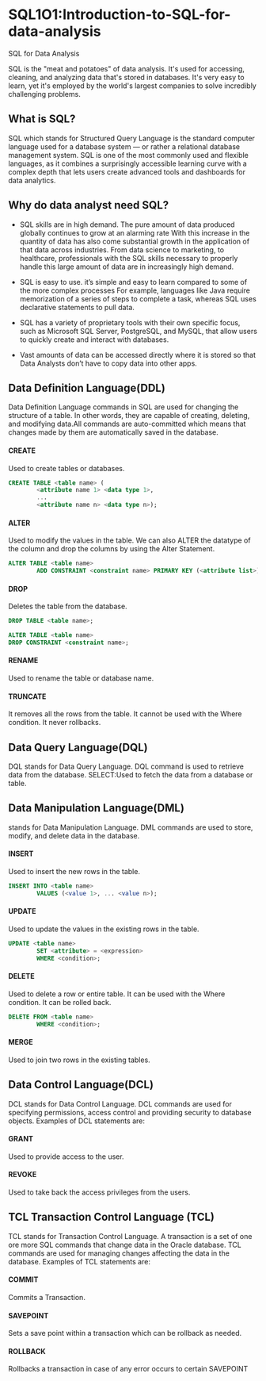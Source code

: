 # SQL1O1:Introduction-to-SQL-for-data-analysis

SQL  for Data Analysis

SQL is the "meat and potatoes" of data analysis. It's used for accessing, cleaning, and analyzing data that's stored in databases. It's very easy to learn, yet it's employed by the world's largest companies to solve incredibly challenging problems. 

## What is SQL?

SQL which stands for Structured Query Language is the standard computer language used for a database system — or rather a relational database management system. 
SQL is one of the most commonly used and flexible languages, as it combines a surprisingly accessible learning curve with a complex depth that lets users create advanced tools and dashboards for data analytics.


## Why  do data analyst need SQL? 
- SQL skills are in high demand.  The pure amount of data produced globally continues to grow at an alarming rate With this increase in the quantity of data has also    come substantial growth in the application of that data across industries. From data science to marketing, to healthcare, professionals with the SQL skills            necessary to properly handle this large amount of data are in increasingly high demand.

- SQL is easy to use. it’s simple and easy to learn compared to some of the more complex processes  For example, languages like Java require memorization of a series    of steps to complete a task, whereas SQL uses declarative statements to pull data.

- SQL has a variety of proprietary tools with their own specific focus, such as Microsoft SQL Server, PostgreSQL, and MySQL, that allow users to quickly create and       interact with databases.

- Vast amounts of data can be accessed directly where it is stored so that Data Analysts don’t have to copy data into other apps.
    
    
## Data Definition Language(DDL) 

Data Definition Language commands in SQL are used for changing the structure of a table. In other words, they are capable of creating, deleting, and modifying data.All commands are auto-committed which means that changes made by them are automatically saved in the database. 

#### CREATE
Used to create tables or databases.
``` SQL
CREATE TABLE <table name> ( 
        <attribute name 1> <data type 1>,
        ...
        <attribute name n> <data type n>);
```
#### ALTER
Used to modify the values in the table. We can also ALTER the datatype of the column and drop the columns by using the Alter Statement.
```SQL
ALTER TABLE <table name>
        ADD CONSTRAINT <constraint name> PRIMARY KEY (<attribute list>);
```
#### DROP
Deletes the table from the database.
```SQL
DROP TABLE <table name>;
```

```SQL
ALTER TABLE <table name>
DROP CONSTRAINT <constraint name>;
```
#### RENAME
Used to rename the table or database name.

#### TRUNCATE 
It removes all the rows from the table. It cannot be used with the Where condition. It never rollbacks.

## Data Query Language(DQL) 

DQL stands for Data Query Language. DQL command is used to retrieve data from the database.
SELECT:Used to fetch the data from a database or table.


## Data Manipulation Language(DML) 
stands for Data Manipulation Language. DML commands are used to store, modify, and delete data in the database. 
#### INSERT
Used to insert the new rows in the table.
```SQL
INSERT INTO <table name>
        VALUES (<value 1>, ... <value n>);
```
#### UPDATE
Used to update the values in the existing rows in the table.
```SQL
UPDATE <table name>
        SET <attribute> = <expression>
        WHERE <condition>;
```
#### DELETE
Used to delete a row or entire table. It can be used with the Where condition. It can be rolled back.
```SQL
DELETE FROM <table name>
        WHERE <condition>;
```
#### MERGE
Used to join two rows in the existing tables.



## Data Control Language(DCL)

DCL stands for Data Control Language. DCL commands are used for specifying permissions, access control and providing security to database objects. Examples of DCL statements are:
#### GRANT
Used to provide access to the user.
#### REVOKE
Used to take back the access privileges from the users.



## TCL Transaction Control Language (TCL)

TCL stands for Transaction Control Language. A transaction is a set of one ore more SQL commands that change data in the Oracle database. TCL commands are used for managing changes affecting the data in the database. Examples of TCL statements are:

#### COMMIT
Commits a Transaction.
#### SAVEPOINT
Sets a save point within a transaction which can be rollback as needed.
#### ROLLBACK
Rollbacks a transaction in case of any error occurs to certain SAVEPOINT
